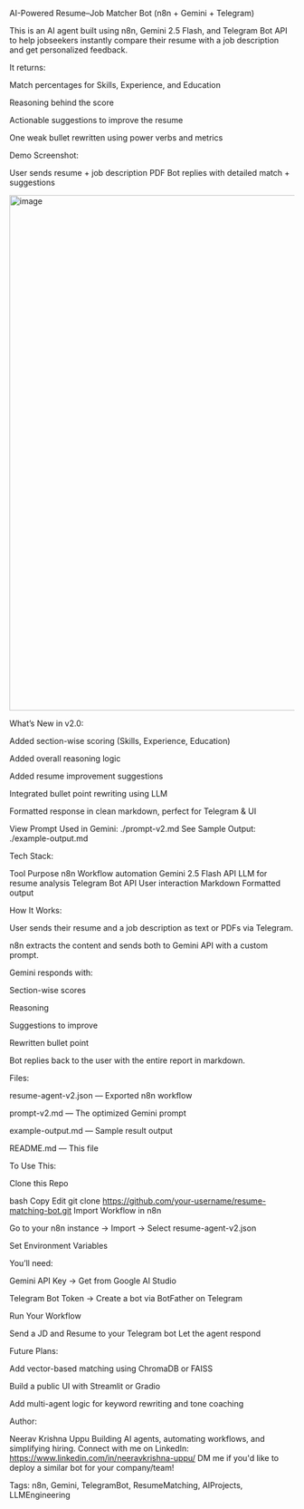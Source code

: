 AI-Powered Resume–Job Matcher Bot (n8n + Gemini + Telegram)

This is an AI agent built using n8n, Gemini 2.5 Flash, and Telegram Bot API to help jobseekers instantly compare their resume with a job description and get personalized feedback.

It returns:

Match percentages for Skills, Experience, and Education

Reasoning behind the score

Actionable suggestions to improve the resume

One weak bullet rewritten using power verbs and metrics

Demo Screenshot:

User sends resume + job description PDF
Bot replies with detailed match + suggestions

<img width="945" height="910" alt="image" src="https://github.com/user-attachments/assets/0bfb260b-b445-4f16-8ed1-f30c2f7d926c" />


What’s New in v2.0:

Added section-wise scoring (Skills, Experience, Education)

Added overall reasoning logic

Added resume improvement suggestions

Integrated bullet point rewriting using LLM

Formatted response in clean markdown, perfect for Telegram & UI

View Prompt Used in Gemini: ./prompt-v2.md
See Sample Output: ./example-output.md

Tech Stack:

Tool	Purpose
n8n	Workflow automation
Gemini 2.5 Flash API	LLM for resume analysis
Telegram Bot API	User interaction
Markdown	Formatted output

How It Works:

User sends their resume and a job description as text or PDFs via Telegram.

n8n extracts the content and sends both to Gemini API with a custom prompt.

Gemini responds with:

Section-wise scores

Reasoning

Suggestions to improve

Rewritten bullet point

Bot replies back to the user with the entire report in markdown.

Files:

resume-agent-v2.json — Exported n8n workflow

prompt-v2.md — The optimized Gemini prompt

example-output.md — Sample result output

README.md — This file

To Use This:

Clone this Repo

bash
Copy
Edit
git clone https://github.com/your-username/resume-matching-bot.git
Import Workflow in n8n

Go to your n8n instance → Import → Select resume-agent-v2.json

Set Environment Variables

You’ll need:

Gemini API Key → Get from Google AI Studio

Telegram Bot Token → Create a bot via BotFather on Telegram

Run Your Workflow

Send a JD and Resume to your Telegram bot
Let the agent respond

Future Plans:

Add vector-based matching using ChromaDB or FAISS

Build a public UI with Streamlit or Gradio

Add multi-agent logic for keyword rewriting and tone coaching

Author:

Neerav Krishna Uppu
Building AI agents, automating workflows, and simplifying hiring.
Connect with me on LinkedIn: https://www.linkedin.com/in/neeravkrishna-uppu/
DM me if you'd like to deploy a similar bot for your company/team!

Tags:
n8n, Gemini, TelegramBot, ResumeMatching, AIProjects, LLMEngineering
